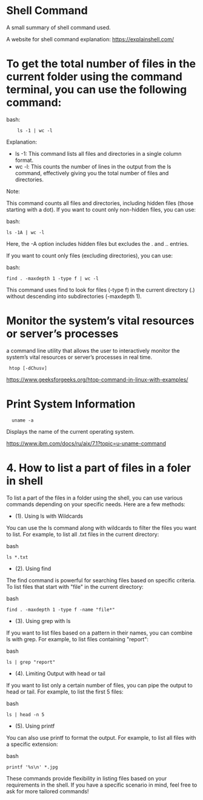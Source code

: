 # Shell Command
A small summary of shell command used.

A website for shell command explanation: https://explainshell.com/


# To get the total number of files in the current folder using the command terminal, you can use the following command:
  bash:
  
        ls -1 | wc -l
        
Explanation:

* ls -1: This command lists all files and directories in a single column format.
* wc -l: This counts the number of lines in the output from the ls command, effectively giving you the total number of files and directories.

Note:

This command counts all files and directories, including hidden files (those starting with a dot). If you want to count only non-hidden files, you can use:

bash:

    ls -1A | wc -l
    
Here, the -A option includes hidden files but excludes the . and .. entries.

If you want to count only files (excluding directories), you can use:

bash:

    find . -maxdepth 1 -type f | wc -l
    
This command uses find to look for files (-type f) in the current directory (.) without descending into subdirectories (-maxdepth 1).

# Monitor the system’s vital resources or server’s processes

a command line utility that allows the user to interactively monitor the system’s vital resources or server’s processes in real time.

     htop [-dChusv]
   
https://www.geeksforgeeks.org/htop-command-in-linux-with-examples/


# Print System Information

      uname -a

Displays the name of the current operating system.

https://www.ibm.com/docs/ru/aix/7.1?topic=u-uname-command

# 4. How to list a part of files in a foler in shell
To list a part of the files in a folder using the shell, you can use various commands depending on your specific needs. Here are a few methods:
* (1). Using ls with Wildcards

You can use the ls command along with wildcards to filter the files you want to list. For example, to list all .txt files in the current directory:

bash

    ls *.txt
    
* (2). Using find
  
The find command is powerful for searching files based on specific criteria. To list files that start with "file" in the current directory:

bash

    find . -maxdepth 1 -type f -name "file*"
    
* (3). Using grep with ls
  
If you want to list files based on a pattern in their names, you can combine ls with grep. For example, to list files containing "report":

bash

    ls | grep "report"
    
* (4). Limiting Output with head or tail
  
If you want to list only a certain number of files, you can pipe the output to head or tail. For example, to list the first 5 files:

bash

    ls | head -n 5
    
* (5). Using printf
  
You can also use printf to format the output. For example, to list all files with a specific extension:

bash

    printf '%s\n' *.jpg

These commands provide flexibility in listing files based on your requirements in the shell. If you have a specific scenario in mind, feel free to ask for more tailored commands!

# 
























